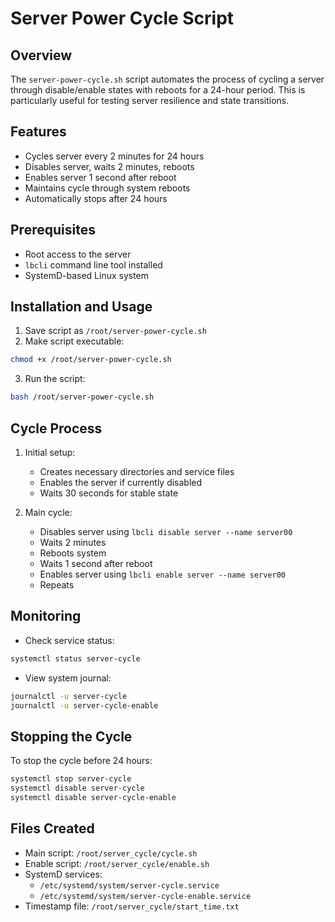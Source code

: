 # Server Power Cycle Script

## Overview
The `server-power-cycle.sh` script automates the process of cycling a server through disable/enable states with reboots for a 24-hour period. This is particularly useful for testing server resilience and state transitions.

## Features
- Cycles server every 2 minutes for 24 hours
- Disables server, waits 2 minutes, reboots
- Enables server 1 second after reboot
- Maintains cycle through system reboots
- Automatically stops after 24 hours

## Prerequisites
- Root access to the server
- `lbcli` command line tool installed
- SystemD-based Linux system

## Installation and Usage
1. Save script as `/root/server-power-cycle.sh`
2. Make script executable:
```bash
chmod +x /root/server-power-cycle.sh
```
3. Run the script:
```bash
bash /root/server-power-cycle.sh
```

## Cycle Process
1. Initial setup:
   - Creates necessary directories and service files
   - Enables the server if currently disabled
   - Waits 30 seconds for stable state

2. Main cycle:
   - Disables server using `lbcli disable server --name server00`
   - Waits 2 minutes
   - Reboots system
   - Waits 1 second after reboot
   - Enables server using `lbcli enable server --name server00`
   - Repeats

## Monitoring
- Check service status:
```bash
systemctl status server-cycle
```

- View system journal:
```bash
journalctl -u server-cycle
journalctl -u server-cycle-enable
```

## Stopping the Cycle
To stop the cycle before 24 hours:
```bash
systemctl stop server-cycle
systemctl disable server-cycle
systemctl disable server-cycle-enable
```

## Files Created
- Main script: `/root/server_cycle/cycle.sh`
- Enable script: `/root/server_cycle/enable.sh`
- SystemD services:
  - `/etc/systemd/system/server-cycle.service`
  - `/etc/systemd/system/server-cycle-enable.service`
- Timestamp file: `/root/server_cycle/start_time.txt`

